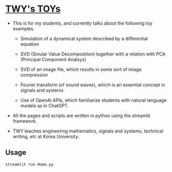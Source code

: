 # [TWY's TOYs](https://twy80-toys-home-3xaua9.streamlit.app/)

* This is for my students, and currently talks about the following
  toy examples.
  
  - Simulation of a dynamical system described by a differential
    equation

  - SVD (Sinular Value Decomposition) together with a relation
    with PCA (Principal Component Analsys)

  - SVD of an image file, which results in some sort of image compression

  - Fourier transform (of sound waves), which is an essential concept
    in signals and systems

  - Use of OpenAI APIs, which familiarize students with natural
    language models as in ChatGPT.
                            
* All the pages and scripts are written in python using the streamlit
  framework.

* TWY teaches engineering mathematics, signals and systems,
  technical writing, etc at Korea University.

## Usage
```python
streamlit run Home.py
```
